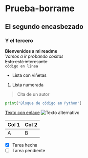 # Prueba-borrame
## El segundo encasbezado
### Y el tercero

**Bienvenidos a mi readme**  
*Vamos a ir probando cositas*  
~~Esto está interesante~~  
`código en línea`

- Lista con viñetas
1. Lista numerada

> Cita de un autor

```python
print("Bloque de código en Python")
```

[Texto con enlace](https://ejemplo.com)
![Texto alternativo](imagen.png)

| Col 1 | Col 2 |
| ----- | ----- |
| A     | B     |

* [x] Tarea hecha
* [ ] Tarea pendiente
